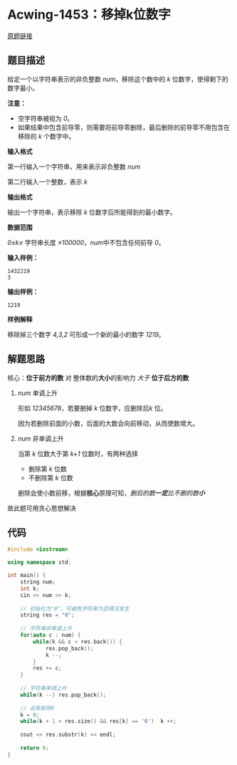 # Acwing-1453：移掉k位数字

[原题链接](https://www.acwing.com/problem/content/1455/)

## 题目描述

给定一个以字符串表示的非负整数 *num*​，移除这个数中的 *k*​ 位数字，使得剩下的数字最小。

**注意：**

- 空字符串被视为 *0*。
- 如果结果中包含前导零，则需要将前导零删除，最后删除的前导零不用包含在移除的 *k*​ 个数字中。



**输入格式**

第一行输入一个字符串，用来表示非负整数 *num*​

第二行输入一个整数，表示 *k*​

**输出格式**

输出一个字符串，表示移除 *k​* 位数字后所能得到的最小数字。

**数据范围**

*0≤k≤​* 字符串长度 *≤100000*，*num​* 中不包含任何前导 *0​*。



**输入样例：**

```
1432219
3
```

**输出样例：**

```
1219
```

**样例解释**

移除掉三个数字 *4,3,2​* 可形成一个新的最小的数字 *1219​*。



## 解题思路

核心：**位于前方的数** 对 整体数的**大小**的影响力 *大于*  **位于后方的数**

1. *num* 单调上升

   形如 *12345678​*，若要删掉 ​*k​* 位数字，应删除后 ​*k​* 位。

   因为若删除前面的小数，后面的大数会向前移动，从而使数增大。

2. *num* 非单调上升

   当第 *k​* 位数大于第 *k+1* 位数时，有两种选择

   * 删除第 *k​* 位数
   * 不删除第 *k​* 位数

   删除会使小数前移，根据**核心**原理可知，*删后的数**一定**比不删的数**小***

故此题可用贪心思想解决



## 代码

```c++
#include <iostream>

using namespace std;

int main() {
    string num;
    int k;
    cin >> num >> k;
    
    // 初始化为"0"，可避免字符串为空情况发生
    string res = "0";
    
    // 字符串非单调上升
    for(auto c : num) {
        while(k && c < res.back()) {
            res.pop_back();
            k --;
        }
        res += c;
    }
    
    // 字符串单调上升
    while(k --) res.pop_back();
    
    // 去除前导0
    k = 0;
    while(k + 1 < res.size() && res[k] == '0')  k ++;
    
    cout << res.substr(k) << endl;
    
    return 0;
}
```

